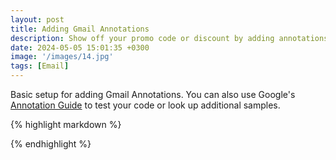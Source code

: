 ```yaml
---
layout: post
title: Adding Gmail Annotations
description: Show off your promo code or discount by adding annotations to Gmail... 
date: 2024-05-05 15:01:35 +0300
image: '/images/14.jpg'
tags: [Email]
---
```


Basic setup for adding Gmail Annotations. You can also use Google's <a href="https://developers.google.com/gmail/promotab/preview" target="_blank">Annotation Guide</a> to test your code or look up additional samples.

{% highlight markdown %}
<!-- Gmail Discount Offer & Products
     Place the below code right before </head> -->
<div itemscope="" itemtype="http://schema.org/Organization">
    <meta itemprop="name" content="Dominic Belfiori" />
    <meta itemprop="logo" content="https://dominicbelfiori.com/images/portrait-dominic.jpg" />
    <meta itemprop="url" content="https://dominicbelfiori.com/" />
</div>

<div itemscope="" itemtype="http://schema.org/EmailMessage">
    <meta itemprop="subjectLine" content="Please add subject line" />
</div>

<div itemscope itemtype="http://schema.org/DiscountOffer">
    <meta itemprop="description" content="25% OFF" />
    <meta itemprop="discountCode" content="YOURULE25" />
    <meta itemprop="availabilityStarts" content="2024-01-31T00:00:00-0800" />
    <meta itemprop="availabilityEnds" content="4000-12-31T23:59:59-0800" />
</div>
{% endhighlight %}
